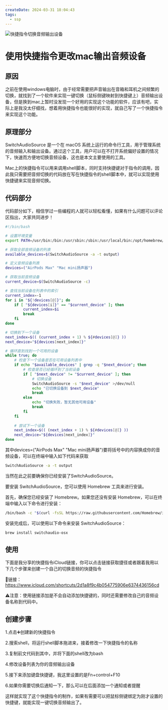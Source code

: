 ```yaml
---
createDate: 2024-03-31 18:04:43
tags:
  - ssp
---
```


![快捷指令切换音频输出设备](https://nowpic.oss-cn-shenzhen.aliyuncs.com/img/%E5%BF%AB%E6%8D%B7%E6%8C%87%E4%BB%A4%E5%88%87%E6%8D%A2%E9%9F%B3%E9%A2%91%E8%BE%93%E5%87%BA%E8%AE%BE%E5%A4%87.png)

# 使用快捷指令更改mac输出音频设备

## 原因

之前在使用windows电脑时，由于经常需要把声音输出在音箱和耳机之间频繁的切换，就找到了一个软件来实现一键切换（鼠标侧键映射到快捷键上）音频输出设备，但是换到mac上暂时没发现一个好用的实现这个功能的软件，应该有吧，实际上是我没太仔细找，想着用快捷指令也能很好的实现，就自己写了一个快捷指令来实现这个功能。

## 原理部分

SwitchAudioSource 是一个在 macOS 系统上运行的命令行工具，用于管理系统的音频输入和输出设备。通过这个工具，用户可以在不打开系统偏好设置的情况下，快速而方便地切换音频设备，这也是本文主要使用的工具。

Mac上的快捷指令可以用来调用shell脚本，同时支持快捷键对于指令的调用，因此我只需要把音频切换的代码放在写在快捷指令的shell脚本中，就可以实现使用快捷键来实现音频切换。

## 代码部分

代码部分如下，相信学过一些编程的人就可以轻松看懂，如果有什么问题可以评论区指出，大家共同进步！

```bash
#!/bin/bash

# 设置环境变量
export PATH=/usr/bin:/bin:/usr/sbin:/sbin:/usr/local/bin:/opt/homebrew/Cellar/switchaudio-osx/1.2.2:$PATH

# 获取全部音频设备的列表
available_devices=$(SwitchAudioSource -a -t output)

# 定义音频设备列表
devices=("AirPods Max" "Mac mini扬声器")

# 获取当前音频设备
current_device=$(SwitchAudioSource -c)

# 查找当前设备在列表中的索引
current_index=-1
for i in "${!devices[@]}"; do
    if [ "${devices[i]}" == "$current_device" ]; then
        current_index=$i
        break
    fi
done

# 切换到下一个设备
next_index=$(( (current_index + 1) % ${#devices[@]} ))
next_device="${devices[next_index]}"

# 循环直到找到一个可用的设备
while true; do
    # 检查下一个设备是否在可用设备列表中
    if echo "$available_devices" | grep -q "$next_device"; then
        # 检查是否已经循环到了当前设备
        if [ "$next_device" != "$current_device" ]; then
            # 切换设备
            SwitchAudioSource -s "$next_device" >/dev/null
            echo "已切换设备到 $next_device"
            break
        else
            echo "切换失败，暂无其他可用设备"
            break
        fi
    fi
    
    # 尝试下一个设备
    next_index=$(( (next_index + 1) % ${#devices[@]} ))
    next_device="${devices[next_index]}"
done
```

其中devices=("AirPods Max" "Mac mini扬声器")要将括号中的内容换成你的音频设备，可以在终端中输入如下代码来获取

```bash
SwitchAudioSource -a -t output
```

当然在此之前要确保你已经安装了SwitchAudioSource。

要安装 SwitchAudioSource，您可以使用 Homebrew 工具来进行安装。

首先，确保您已经安装了 Homebrew。如果您还没有安装 Homebrew，可以在终端中输入以下命令进行安装：

```bash
/bin/bash -c "$(curl -fsSL https://raw.githubusercontent.com/Homebrew/install/HEAD/install.sh)" 
```

 安装完成后，可以使用以下命令来安装 SwitchAudioSource： 

```  bash
brew install switchaudio-osx
```

## 使用

下面是我分享的快捷指令iCloud链接，你可以点击链接获取捷径或者跟着我用以下几个步骤来创建一个自己的切换音频的快捷指令

🔗链接：https://www.icloud.com/shortcuts/2d1a8f9c4b054775906e6374436156cd

⚠️注意：使用链接添加是不会自动添加快捷键的，同时还需要修改自己的音频设备名称到代码中。

## 创建步骤

1.点击➕创建新的快捷指令

2.搜索shell，将运行shell脚本拖进来，接着修改一下快捷指令的名称

3.复制前文代码到其中，并将下面的shell改为bash

4.修改设备列表为你的音频输出设备

5.接下来添加键盘快捷键，我这里设置的是Fn+control+F10

6.如果你需要切换后通知一下，那么可以在后面添加一个通知或者提醒

这样就实现了这个快捷指令的制作，如果有需要可以把鼠标侧键绑定为刚才设置的快捷键，就能实现一键切换音频输出了。

